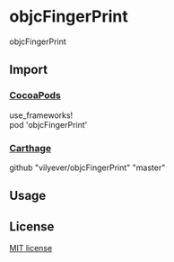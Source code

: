 # objcFingerPrint
objcFingerPrint

## Import
### [CocoaPods](http://cocoapods.org)
use_frameworks!
</br>
pod 'objcFingerPrint'

### [Carthage](https://github.com/Carthage/Carthage)
github "vilyever/objcFingerPrint" "master"

## Usage

## License

[MIT license](LICENSE)
